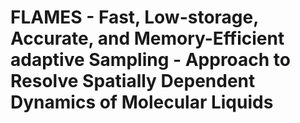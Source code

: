 # FLAMES - Fast, Low-storage, Accurate,  and Memory-Efficient adaptive Sampling - Approach to Resolve Spatially Dependent Dynamics of Molecular Liquids
